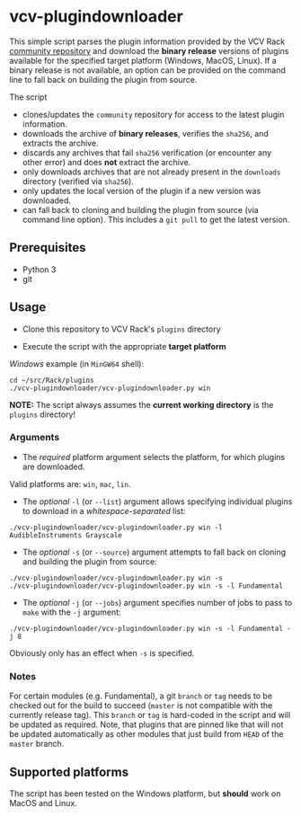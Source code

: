 # vcv-plugindownloader

This simple script parses the plugin information provided by the VCV Rack [community repository](https://github.com/VCVRack/community)
and download the **binary release** versions of plugins available for the specified target platform (Windows, MacOS, Linux).
If a binary release is not available, an option can be provided on the command line to fall back on building the plugin from source.

The script

- clones/updates the `community` repository for access to the latest plugin information.
- downloads the archive of **binary releases**, verifies the `sha256`, and extracts the archive.
- discards any archives that fail `sha256` verification (or encounter any other error) and does **not** extract the archive.
- only downloads archives that are not already present in the `downloads` directory (verified via `sha256`).
- only updates the local version of the plugin if a new version was downloaded.
- can fall back to cloning and building the plugin from source (via command line option). This includes a `git pull` to get the latest version.

## Prerequisites

- Python 3
- git

## Usage

- Clone this repository to VCV Rack's `plugins` directory

- Execute the script with the appropriate **target platform**

*Windows* example (in `MinGW64` shell):
```
cd ~/src/Rack/plugins
./vcv-plugindownloader/vcv-plugindownloader.py win
```

**NOTE:** The script always assumes the **current working directory** is the `plugins` directory! 

### Arguments

- The *required* platform argument selects the platform, for which plugins are downloaded.

Valid platforms are: `win`, `mac`, `lin`.

- The *optional* `-l` (or `--list`) argument allows specifying individual plugins to download in a *whitespace-separated* list:

```
./vcv-plugindownloader/vcv-plugindownloader.py win -l AudibleInstruments Grayscale
```

- The *optional* `-s` (or `--source`) argument attempts to fall back on cloning and building the plugin from source:

```
./vcv-plugindownloader/vcv-plugindownloader.py win -s
./vcv-plugindownloader/vcv-plugindownloader.py win -s -l Fundamental
```

- The *optional* `-j` (or `--jobs`) argument specifies number of jobs to pass to `make` with the `-j` argument:

```
./vcv-plugindownloader/vcv-plugindownloader.py win -s -l Fundamental -j 8
```

Obviously only has an effect when `-s` is specified.

### Notes

For certain modules (e.g. Fundamental), a git `branch` or `tag` needs to be checked out for the build to succeed
(`master` is not compatible with the currently release tag).
This `branch` or `tag` is hard-coded in the script and will be updated as required. Note, that plugins that are
pinned like that will not be updated automatically as other modules that just build from `HEAD` of the `master` branch.

## Supported platforms

The script has been tested on the Windows platform, but **should** work on MacOS and Linux.
